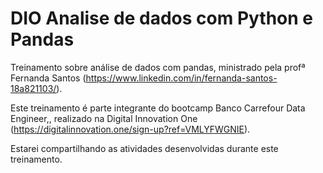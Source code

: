 # DIO Analise de dados com Python e Pandas
Treinamento sobre análise de dados com pandas, ministrado pela profª Fernanda Santos (https://www.linkedin.com/in/fernanda-santos-18a821103/). 

Este treinamento é parte integrante do bootcamp Banco Carrefour Data Engineer,, realizado na Digital Innovation One (https://digitalinnovation.one/sign-up?ref=VMLYFWGNIE). 

Estarei compartilhando as atividades desenvolvidas durante este treinamento.

